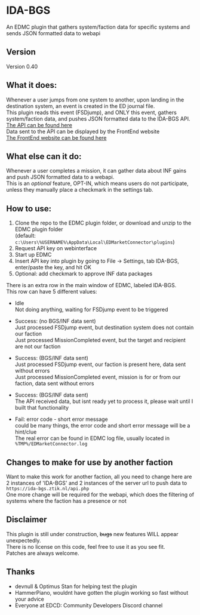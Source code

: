 # IDA-BGS
An EDMC plugin that gathers system/faction data for specific systems and sends JSON formatted data to webapi

## Version  
Version 0.40  

## What it does:  
Whenever a user jumps from one system to another, upon landing in the destination system, an event is created in the ED journal file.  
This plugin reads this event (FSDjump), and ONLY this event, gathers system/faction data, and pushes JSON formatted data to the IDA-BGS API.  
  [The API can be found here](https://github.com/ZTiKnl/IDA-BGS-API)  
Data sent to the API can be displayed by the FrontEnd website  
  [The FrontEnd website can be found here](https://github.com/ZTiKnl/IDA-BGS-FrontEnd)  

## What else can it do:  
Whenever a user completes a mission, it can gather data about INF gains and push JSON formatted data to a webapi.  
This is an *optional* feature, OPT-IN, which means users do not participate, unless they manually place a checkmark in the settings tab.  

## How to use:  
1. Clone the repo to the EDMC plugin folder, or download and unzip to the EDMC plugin folder  
   (default: `c:\Users\%USERNAME%\AppData\Local\EDMarketConnector\plugins`)  
2. Request API key on webinterface  
3. Start up EDMC  
4. Insert API key into plugin by going to File -> Settings, tab IDA-BGS, enter/paste the key, and hit OK  
5. Optional: add checkmark to approve INF data packages  

There is an extra row in the main window of EDMC, labeled IDA-BGS.  
This row can have 5 different values:  
- Idle  
  Not doing anything, waiting for FSDjump event to be triggered  

- Success: (no BGS/INF data sent)  
  Just processed FSDjump event, but destination system does not contain our faction  
  Just processed MissionCompleted event, but the target and recipient are not our faction  

- Success: (BGS/INF data sent)  
  Just processed FSDjump event, our faction is present here, data sent without errors  
  Just processed MissionCompleted event, mission is for or from our faction, data sent without errors  

- Success: (BGS/INF data sent)  
  The API received data, but isnt ready yet to process it, please wait until I built that functionality  

- Fail: error code - short error message  
  could be many things, the error code and short error message will be a hint/clue  
  The real error can be found in EDMC log file, usually located in `%TMP%/EDMarketConnector.log`  

## Changes to make for use by another faction
Want to make this work for another faction, all you need to change here are 2 instances of 'IDA-BGS' and 2 instances of the server url to push data to `https://ida-bgs.ztik.nl/api.php`  
One more change will be required for the webapi, which does the filtering of systems where the faction has a presence or not

## Disclaimer
This plugin is still under construction, ~~bugs~~ new features WILL appear unexpectedly.  
There is no license on this code, feel free to use it as you see fit.  
Patches are always welcome.  

## Thanks
- devnull & Optimus Stan for helping test the plugin  
- HammerPiano, wouldnt have gotten the plugin working so fast without your advice  
- Everyone at EDCD: Community Developers Discord channel  